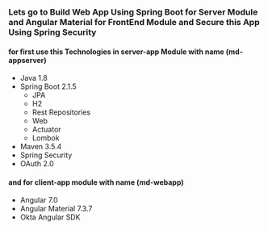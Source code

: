 ### Lets go to Build Web App Using Spring Boot for Server Module and Angular Material for FrontEnd Module and Secure this App Using Spring Security

#### for first use this Technologies in server-app Module with name (md-appserver)
- Java 1.8
- Spring Boot 2.1.5 
  - JPA
  - H2
  - Rest Repositories
  - Web
  - Actuator
  - Lombok
- Maven 3.5.4
- Spring Security
- OAuth 2.0
#### and for client-app module with name (md-webapp)
- Angular 7.0
- Angular Material 7.3.7
- Okta Angular SDK
